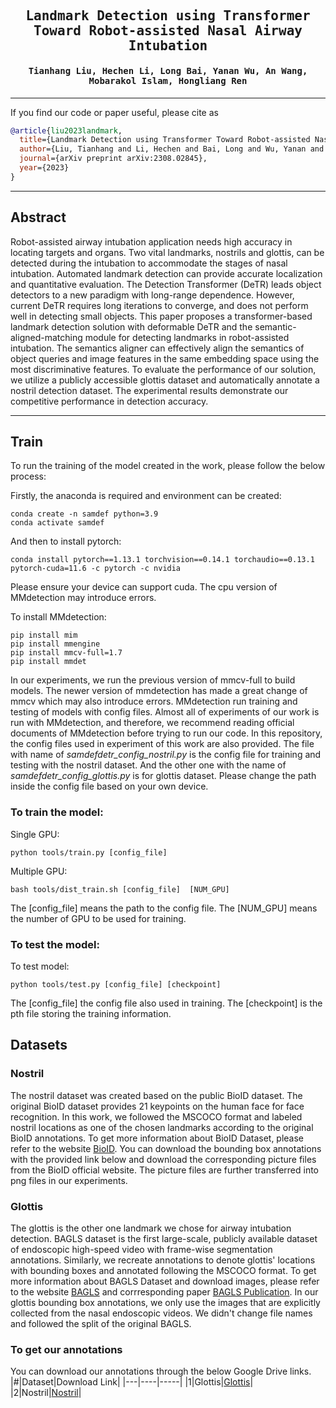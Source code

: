 

<div align="center">

<samp>

<h2> Landmark Detection using Transformer Toward Robot-assisted Nasal Airway Intubation </h1>

<h4> Tianhang Liu, Hechen Li, Long Bai, Yanan Wu, An Wang, Mobarakol Islam, Hongliang Ren </h3>

</samp>   

</div>     

---

If you find our code or paper useful, please cite as

```bibtex
@article{liu2023landmark,
  title={Landmark Detection using Transformer Toward Robot-assisted Nasal Airway Intubation},
  author={Liu, Tianhang and Li, Hechen and Bai, Long and Wu, Yanan and Wang, An and Islam, Mobarakol and Ren, Hongliang},
  journal={arXiv preprint arXiv:2308.02845},
  year={2023}
}
```

---
## Abstract

Robot-assisted airway intubation application needs high accuracy in locating targets and organs. Two vital landmarks, nostrils and glottis, can be detected during the intubation to accommodate the stages of nasal intubation. Automated landmark detection can provide accurate localization and quantitative evaluation. The Detection Transformer (DeTR) leads object detectors to a new paradigm with long-range dependence. However, current DeTR requires long iterations to converge, and does not perform well in detecting small objects. This paper proposes a transformer-based landmark detection solution with deformable DeTR and the semantic-aligned-matching module for detecting landmarks in robot-assisted intubation. The semantics aligner can effectively align the semantics of object queries and image features in the same embedding space using the most discriminative features. To evaluate the performance of our solution, we utilize a publicly accessible glottis dataset and automatically annotate a nostril detection dataset. The experimental results demonstrate our competitive performance in detection accuracy.


---
## Train 
To run the training of the model created in the work, please follow the below process:

Firstly, the anaconda is required and environment can be created:
```
conda create -n samdef python=3.9
conda activate samdef
```

And then to install pytorch:
```
conda install pytorch==1.13.1 torchvision==0.14.1 torchaudio==0.13.1 pytorch-cuda=11.6 -c pytorch -c nvidia
```
Please ensure your device can support cuda. The cpu version of MMdetection may introduce errors.

  To install MMdetection:
```
pip install mim
pip install mmengine
pip install mmcv-full=1.7
pip install mmdet
```
  In our experiments, we run the previous version of mmcv-full to build models. The newer version of mmdetection has made a great change of mmcv which may also introduce errors.
  MMdetection run training and testing of models with config files. Almost all of experiments of our work is run with MMdetection, and therefore, we recommend reading official documents of MMdetection before trying to run our code.
  In this repository, the config files used in experiment of this work are also provided. The file with name of *samdefdetr_config_nostril.py* is the config file for training and testing with the nostril dataset. And the other one with the name of *samdefdetr_config_glottis.py* is for glottis dataset. Please change the path inside the config file based on your own device. 
  
### To train the model:
Single GPU: 
```
python tools/train.py [config_file]
```
Multiple GPU: 
```
bash tools/dist_train.sh [config_file]  [NUM_GPU]
```
  The [config_file] means the path to the config file.
  The [NUM_GPU] means the number of GPU to be used for training.

### To test the model:
To test model:
```
python tools/test.py [config_file] [checkpoint]
```
  The [config_file] the config file also used in training.
  The [checkpoint] is the pth file storing the training information. 

## Datasets
### Nostril
The nostril dataset was created based on the public BioID dataset. The original BioID dataset provides 21 keypoints on the human face for face recognition. In this work, we followed the MSCOCO format and labeled nostril locations as one of the chosen landmarks according to the original BioID annotations. To get more information about BioID Dataset, please refer to the website [BioID](https://www.bioid.com/facedb/). You can download the bounding box annotations with the provided link below and download the corresponding picture files from the BioID official website. The picture files are further transferred into png files in our experiments. 
### Glottis
The glottis is the other one landmark we chose for airway intubation detection. BAGLS dataset is the first large-scale, publicly available dataset of endoscopic high-speed video with frame-wise segmentation annotations. Similarly, we recreate annotations to denote glottis' locations with bounding boxes and annotated following the MSCOCO format. To get more information about BAGLS Dataset and download images, please refer to the website [BAGLS](https://www.bagls.org/) and corrresponding paper [BAGLS Publication](https://www.nature.com/articles/s41597-020-0526-3). In our glottis bounding box annotations, we only use the images that are explicitly collected from the nasal endoscopic videos. We didn't change file names and followed the split of the original BAGLS.
### To get our annotations
You can download our annotations through the below Google Drive links.
|#|Dataset|Download Link|
|---|----|-----|
|1|Glottis|[Glottis](https://drive.google.com/file/d/1aYC916aRIBV2GChRXzx3osygcfc-zH-o/view?usp=sharing)|
|2|Nostril|[Nostril](https://drive.google.com/file/d/12crq372XZp8a_xt60EbmTT65UGZr3Fum/view?usp=sharing)|

